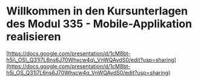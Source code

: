 # Willkommen in den Kursunterlagen des Modul 335 - Mobile-Applikation realisieren





[https://docs.google.com/presentation/d/1cM8bt-h5i\_OS\_Q31l7L6ns6J70Whxcw4q\_VnWQAvdS0/edit?usp=sharing](https://docs.google.com/presentation/d/1cM8bt-h5i_OS_Q31l7L6ns6J70Whxcw4q_VnWQAvdS0/edit?usp=sharing)

